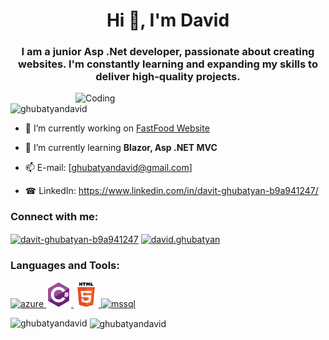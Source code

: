 <h1 align="center">Hi 👋, I'm David</h1>
<h3 align="center">I am a junior Asp .Net developer, passionate about creating websites. I'm constantly learning and expanding my skills to deliver high-quality projects.</h3>
<img align="right" alt="Coding" width="400" src="https://i.pinimg.com/originals/81/17/8b/81178b47a8598f0c81c4799f2cdd4057.gif">

<p align="left"> <img src="https://komarev.com/ghpvc/?username=ghubatyandavid&label=Profile%20views&color=0e75b6&style=flat" alt="ghubatyandavid" /> </p>

- 🔭 I’m currently working on [FastFood Website](http://www.fastfood.somee.com/User/Default.aspx)

- 🌱 I’m currently learning **Blazor, Asp .NET MVC**

- 📫 E-mail: [ghubatyandavid@gmail.com]

- ☎ LinkedIn: https://www.linkedin.com/in/davit-ghubatyan-b9a941247/

<h3 align="left">Connect with me:</h3>
<p align="left">
<a href="https://linkedin.com/in/davit-ghubatyan-b9a941247" target="blank"><img align="center" src="https://raw.githubusercontent.com/rahuldkjain/github-profile-readme-generator/master/src/images/icons/Social/linked-in-alt.svg" alt="davit-ghubatyan-b9a941247" height="30" width="40" /></a>
<a href="https://fb.com/david.ghubatyan" target="blank"><img align="center" src="https://raw.githubusercontent.com/rahuldkjain/github-profile-readme-generator/master/src/images/icons/Social/facebook.svg" alt="david.ghubatyan" height="30" width="40" /></a>
</p>

<h3 align="left">Languages and Tools:</h3>
<p align="left"> <a href="https://azure.microsoft.com/en-in/" target="_blank" rel="noreferrer"> <img src="https://www.vectorlogo.zone/logos/microsoft_azure/microsoft_azure-icon.svg" alt="azure" width="40" height="40"/> </a> <a href="https://www.w3schools.com/cs/" target="_blank" rel="noreferrer"> <img src="https://raw.githubusercontent.com/devicons/devicon/master/icons/csharp/csharp-original.svg" alt="csharp" width="40" height="40"/> </a> <a href="https://www.w3.org/html/" target="_blank" rel="noreferrer"> <img src="https://raw.githubusercontent.com/devicons/devicon/master/icons/html5/html5-original-wordmark.svg" alt="html5" width="40" height="40"/> </a> <a href="https://www.microsoft.com/en-us/sql-server" target="_blank" rel="noreferrer"> <img src="https://www.svgrepo.com/show/303229/microsoft-sql-server-logo.svg" alt="mssql" width="40" height="40"/> </a> </p>

<p><img align="left" src="https://github-readme-stats.vercel.app/api/top-langs?username=ghubatyandavid&show_icons=true&locale=en&layout=compact" alt="ghubatyandavid" /></p>

<p>&nbsp;<img align="center" src="https://github-readme-stats.vercel.app/api?username=ghubatyandavid&show_icons=true&locale=en" alt="ghubatyandavid" /></p>


